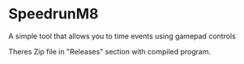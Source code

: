 # SpeedrunM8
A simple tool that allows you to time events using gamepad controls

Theres Zip file in "Releases" section with compiled program.
